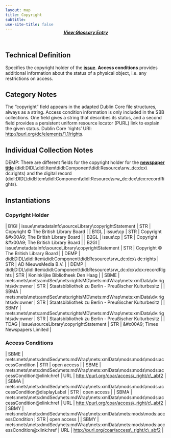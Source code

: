```yaml
---
layout: map
title: Copyright
subtitle:  
use-site-title: false
---
```


<h4 style="text-align:center;font-style:italic;margin-top:-20px;margin-bottom:50px;"><a href="../../glossary/copyright">View Glossary Entry</a></h4>

## Technical Definition

Specifies the copyright holder of the <a href="https://www.digitisednewspapers.net/maps/issue-number/">**issue**</a>. **Access conditions**
provides additional information about the status of a physical object,
i.e. any restrictions on access.

## Category Notes

The “copyright” field appears in the adapted Dublin Core file
structures, always as a string. Access condition information is only
included in the SBB collections. One field gives a string that describes
its status, and a second field provides a persistent uniform resource
locator (PURL) link to explain the given status. Dublin Core ‘rights’ URI: http://purl.org/dc/elements/1.1/rights.

## Individual Collection Notes

DEMP: There are different fields for the copyright holder for the
<a href="https://www.digitisednewspapers.net/maps/newspaper-title">**newspaper title**</a>
(didl:DIDL\\didl:Item\\didl:Component\\didl:Resource\\srw\_dc:dcx\\
dc:rights) and the digital record (didl:DIDL\\didl:Item\\didl:Component\\didl:Resource\\srw\_dc:dcx\\dcx:recordRights).

## Instantiations

### Copyright Holder  

| B1GI  |  issue\\metadataInfo\\sourceLibrary\\copyrightStatement  | STR | Copyright © The British Library Board  |
| B1GL  |  issue\\cp  | STR | Copyright &\#x00A9; The British Library Board  |
| B2GL  |  issue\\cp  | STR | Copyright &\#x00A9; The British Library Board  |
| B2GI  |  issue\\metadataInfo\\sourceLibrary\\copyrightStatement  | STR | Copyright © The British Library Board  |
| DEMP  |  didl:DIDL\\didl:Item\\didl:Component\\didl:Resource\\srw\_dc:dcx\\ dc:rights  | STR | AD NieuwsMedia B.V.  |
| DEMP  |  didl:DIDL\\didl:Item\\didl:Component\\didl:Resource\\srw\_dc:dcx\\dcx:recordRights  | STR | Koninklijke Bibliotheek Den Haag  |
| SBME  |  mets:mets\\mets:amdSec\\mets:rightsMD\\mets:mdWrap\\mets:xmlData\\dv:rights\\dv:owner | STR | Staatsbibliothek zu Berlin - Preußischer Kulturbesitz |
| SBMA  |  mets:mets\\mets:amdSec\\mets:rightsMD\\mets:mdWrap\\mets:xmlData\\dv:rights\\dv:owner | STR | Staatsbibliothek zu Berlin - Preußischer Kulturbesitz |
| SBMY  |  mets:mets\\mets:amdSec\\mets:rightsMD\\mets:mdWrap\\mets:xmlData\\dv:rights\\dv:owner | STR | Staatsbibliothek zu Berlin - Preußischer Kulturbesitz |
| TDAG  |  issue\\sourceLibrary\\copyrightStatement  | STR | &\#x00A9; Times Newspapers Limited  |

### Access Conditions  

| SBME  |  mets:mets\\mets:dmdSec\\mets:mdWrap\\mets:xmlData\\mods:mods\\mods:accessCondition  | STR | open access  |
| SBME  |  mets:mets\\mets:dmdSec\\mets:mdWrap\\mets:xmlData\\mods:mods\\mods:accessCondition@xlink:href  | URL | http://purl.org/coar/access\_right/c\_abf2 |
| SBMA  |  mets:mets\\mets:dmdSec\\mets:mdWrap\\mets:xmlData\\mods:mods\\mods:accessCondition@displayLabel | STR | open access  |
| SBMA  |  mets:mets\\mets:dmdSec\\mets:mdWrap\\mets:xmlData\\mods:mods\\mods:accessCondition@xlink:href  | URL | http://purl.org/coar/access\_right/c\_abf2 |
| SBMY  |  mets:mets\\mets:dmdSec\\mets:mdWrap\\mets:xmlData\\mets:mods\\mods:accessCondition  | STR | open access  |
| SBMY  |  mets:mets\\mets:dmdSec\\mets:mdWrap\\mets:xmlData\\mets:mods\\mods:accessCondition@xlink:href  | URL | http://purl.org/coar/access\_right/c\_abf2 |
